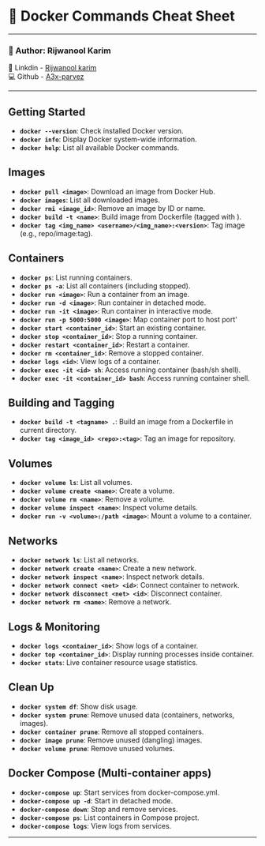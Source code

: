 # 🐳 Docker Commands Cheat Sheet

---

### 👤 Author: Rijwanool Karim  
🔗 Linkdin - [Rijwanool karim](https://www.linkedin.com/in/rijwanool-karim)  
💻 Github - [A3x-parvez](https://github.com/rijwanoolkarim)

---

## Getting Started
- **`docker --version`**: Check installed Docker version.
- **`docker info`**: Display Docker system-wide information.
- **`docker help`**: List all available Docker commands.

## Images
- **`docker pull <image>`**: Download an image from Docker Hub.
- **`docker images`**: List all downloaded images.
- **`docker rmi <image_id>`**: Remove an image by ID or name.
- **`docker build -t <name>`**: Build image from Dockerfile (tagged with <name>).
- **`docker tag <img_name> <username>/<img_name>:<version>`**: Tag image (e.g., repo/image:tag).

## Containers
- **`docker ps`**: List running containers.
- **`docker ps -a`**: List all containers (including stopped).
- **`docker run <image>`**: Run a container from an image.
- **`docker run -d <image>`**: Run container in detached mode.
- **`docker run -it <image>`**: Run container in interactive mode.
- **`docker run -p 5000:5000 <image>`**: Map container port to host port'
- **`docker start <container_id>`**: Start an existing container.
- **`docker stop <container_id>`**: Stop a running container.
- **`docker restart <container_id>`**: Restart a container.
- **`docker rm <container_id>`**: Remove a stopped container.
- **`docker logs <id>`**: View logs of a container.
- **`docker exec -it <id> sh`**: Access running container (bash/sh shell).
- **`docker exec -it <container_id> bash`**: Access running container shell.

## Building and Tagging
- **`docker build -t <tagname> .`**: Build an image from a Dockerfile in current directory.
- **`docker tag <image_id> <repo>:<tag>`**: Tag an image for repository.

## Volumes
- **`docker volume ls`**: List all volumes.
- **`docker volume create <name>`**: Create a volume.
- **`docker volume rm <name>`**: Remove a volume.
- **`docker volume inspect <name>`**: Inspect volume details.
- **`docker run -v <volume>:/path <image>`**: Mount a volume to a container.

## Networks
- **`docker network ls`**: List all networks.
- **`docker network create <name>`**: Create a new network.
- **`docker network inspect <name>`**: Inspect network details.
- **`docker network connect <net> <id>`**: Connect container to network.
- **`docker network disconnect <net> <id>`**: Disconnect container.
- **`docker network rm <name>`**: Remove a network.

## Logs & Monitoring
- **`docker logs <container_id>`**: Show logs of a container.
- **`docker top <container_id>`**: Display running processes inside container.
- **`docker stats`**: Live container resource usage statistics.

## Clean Up
- **`docker system df`**: Show disk usage.
- **`docker system prune`**: Remove unused data (containers, networks, images).
- **`docker container prune`**: Remove all stopped containers.
- **`docker image prune`**: Remove unused (dangling) images.
- **`docker volume prune`**: Remove unused volumes.

## Docker Compose (Multi-container apps)
- **`docker-compose up`**: Start services from docker-compose.yml.
- **`docker-compose up -d`**: Start in detached mode.
- **`docker-compose down`**: Stop and remove services.
- **`docker-compose ps`**: List containers in Compose project.
- **`docker-compose logs`**: View logs from services.
---
